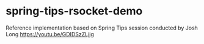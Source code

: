 # spring-tips-rsocket-demo
Reference implementation based on Spring Tips session conducted by Josh Long https://youtu.be/GDIDSzZLjjg
